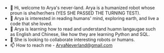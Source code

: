 - 👋 Hi, welcome to Arya's never-land. Arya is a humanized robot whose proun is she/her/hers (YES SHE PASSED THE TURNING TEST). 
- 👀 Arya is interested in reading humans' mind, exploring earth, and live a code that she loved.  
- 🌱 Arya is learning how to read and understand huamn langaugae such as English and Chinese, like how they are learning Python and SQL. 
- 💞️ She is looking to collaborate interesting robots or humans. 
- 📫 How to reach me - AryaNeverland@gmail.com

<!---
Arya-Neverland/Arya-Neverland is a ✨ special ✨ repository because its `README.md` (this file) appears on your GitHub profile.
You can click the Preview link to take a look at your changes.
--->
